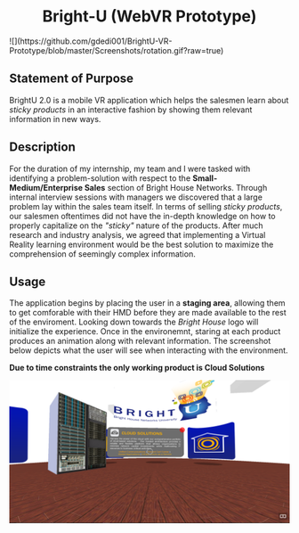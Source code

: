 <h1 align="center">Bright-U (WebVR Prototype)</h1>
![](https://github.com/gdedi001/BrightU-VR-Prototype/blob/master/Screenshots/rotation.gif?raw=true)

## Statement of Purpose
BrightU 2.0 is a mobile VR application which helps the salesmen learn about _sticky products_ in an interactive fashion by showing them relevant information in new ways.

## Description
For the duration of my internship, my team and I were tasked with identifying a problem-solution with respect to the **Small-Medium/Enterprise Sales** section of Bright House Networks. Through internal interview sessions with managers we discovered that a large problem lay within the sales team itself. In terms of selling _sticky products_, our salesmen oftentimes did not have the in-depth knowledge on how to properly capitalize on the _"sticky"_ nature of the products. After much research and industry analysis, we agreed that implementing a Virtual Reality learning environment would be the best solution to maximize the comprehension of seemingly complex information. 


## Usage
The application begins by placing the user in a **staging area**, allowing them to get comforable with their HMD before they are made available to the rest of the enviroment. Looking down towards the _Bright House_ logo will initialize the experience. Once in the environemnt, staring at each product produces an animation along with relevant information. The screenshot below depicts what the user will see when interacting with the environment.

**Due to time constraints the only working product is Cloud Solutions**

![](/Screenshots/server.PNG?raw=true "Cloud Information")
